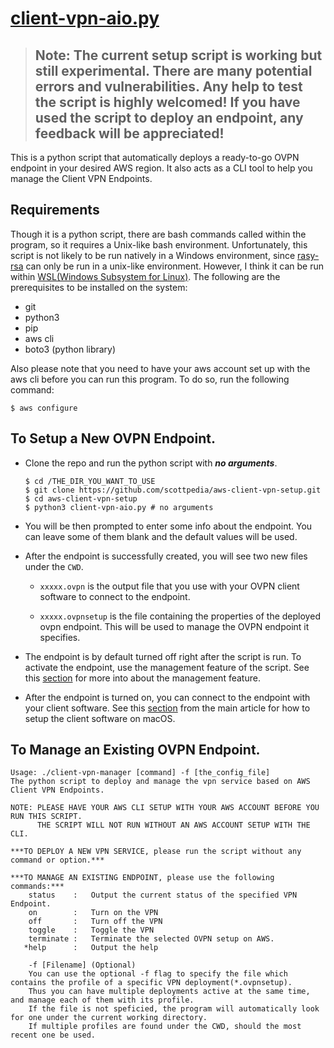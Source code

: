 # [client-vpn-aio.py](../client-vpn-aio.py)

> ## Note: The current setup script is working but still experimental. There are many potential errors and vulnerabilities. Any help to test the script is highly welcomed! If you have used the script to deploy an endpoint, any feedback will be appreciated!

This is a python script that automatically deploys a ready-to-go OVPN endpoint in your desired AWS region. It also acts as a CLI tool to help you manage the Client VPN Endpoints.

## Requirements

Though it is a python script, there are bash commands called within the program, so it requires a Unix-like bash environment. Unfortunately, this script is not likely to be run natively in a Windows environment, since [rasy-rsa](https://github.com/openvpn/easy-rsa) can only be run in a unix-like environment. However, I think it can be run within [WSL(Windows Subsystem for Linux)](https://docs.microsoft.com/en-us/windows/wsl). The following are the prerequisites to be installed on the system:

- git
- python3
- pip
- aws cli
- boto3 (python library)

Also please note that you need to have your aws account set up with the aws cli before you can run this program. To do so, run the following command:
```shell
$ aws configure
```

## To Setup a New OVPN Endpoint.

- Clone the repo and run the python script with ***no arguments***.
    
    ```shell
    $ cd /THE_DIR_YOU_WANT_TO_USE
    $ git clone https://github.com/scottpedia/aws-client-vpn-setup.git
    $ cd aws-client-vpn-setup
    $ python3 client-vpn-aio.py # no arguments
    ```

- You will be then prompted to enter some info about the endpoint. You can leave some of them blank and the default values will be used.

- After the endpoint is successfully created, you will see two new files under the `CWD`.

    - `xxxxx.ovpn` is the output file that you use with your OVPN client software to connect to the endpoint.

    - `xxxxx.ovpnsetup` is the file containing the properties of the deployed ovpn endpoint. This will be used to manage the OVPN endpoint it specifies.

- The endpoint is by default turned off right after the script is run. To activate the endpoint, use the management feature of the script. See this [section](#To-manage-an-existing-OVPN-endpoint) for more into about the management feature.

- After the endpoint is turned on, you can connect to the endpoint with your client software. See this [section](../README.md#how-to-set-up-the-client-for-the-vpn-server) from the main article for how to setup the client software on macOS.

## To Manage an Existing OVPN Endpoint.

```
Usage: ./client-vpn-manager [command] -f [the_config_file]
The python script to deploy and manage the vpn service based on AWS Client VPN Endpoints.

NOTE: PLEASE HAVE YOUR AWS CLI SETUP WITH YOUR AWS ACCOUNT BEFORE YOU RUN THIS SCRIPT.
      THE SCRIPT WILL NOT RUN WITHOUT AN AWS ACCOUNT SETUP WITH THE CLI.

***TO DEPLOY A NEW VPN SERVICE, please run the script without any command or option.***

***TO MANAGE AN EXISTING ENDPOINT, please use the following commands:***
    status    :   Output the current status of the specified VPN Endpoint.
    on        :   Turn on the VPN
    off       :   Turn off the VPN
    toggle    :   Toggle the VPN
    terminate :   Terminate the selected OVPN setup on AWS.
   *help      :   Output the help

    -f [Filename] (Optional)
    You can use the optional -f flag to specify the file which contains the profile of a specific VPN deployment(*.ovpnsetup).
    Thus you can have multiple deployments active at the same time, and manage each of them with its profile.
    If the file is not speficied, the program will automatically look for one under the current working directory.
    If multiple profiles are found under the CWD, should the most recent one be used.
```

